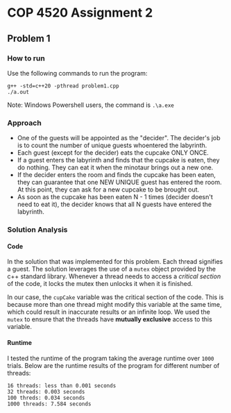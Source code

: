 # COP 4520 Assignment 2

## Problem 1

### How to run
Use the following commands to run the program:

```
g++ -std=c++20 -pthread problem1.cpp
./a.out
```

Note: Windows Powershell users, the command is `.\a.exe`

### Approach

- One of the guests will be appointed as the "decider". The decider's job is to count the number of unique guests whoentered the labyrinth. 
- Each guest (except for the decider) eats the cupcake ONLY ONCE.
- If a guest enters the labyrinth and finds that the cupcake is eaten, they do nothing. They can eat it when the minotaur brings out a new one.
- If the decider enters the room and finds the cupcake has been eaten, they can guarantee that one NEW UNIQUE guest has entered the room. At this point, they can ask for a new cupcake to be brought out.
- As soon as the cupcake has been eaten N - 1 times (decider doesn't need to eat it), the decider knows that all N guests have entered the labyrinth.

### Solution Analysis

#### Code

In the solution that was implemented for this problem. Each thread signifies a guest. The solution leverages the use of a `mutex` object provided by the c++ standard library. Whenever a thread needs to access a _critical section_ of the code, it locks the mutex then unlocks it when it is finished.

In our case, the `cupCake` variable was the critical section of the code. This is because more than one thread might modify this variable at the same time, which could result in inaccurate results or an infinite loop. We used the `mutex` to ensure that the threads have **mutually exclusive** access to this variable.

#### Runtime

I tested the runtime of the program taking the average runtime over `1000` trials. Below are the runtime results of the program for different number of threads:

```
16 threads: less than 0.001 seconds
32 threads: 0.003 seconds
100 threds: 0.034 seconds
1000 threads: 7.584 seconds
```